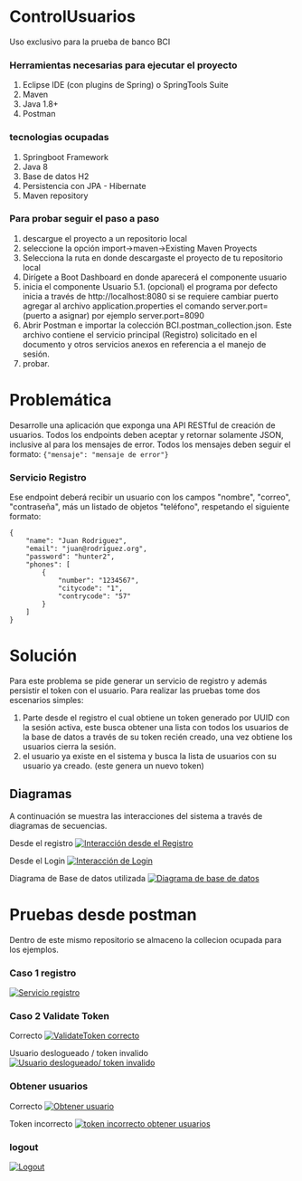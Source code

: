 # ControlUsuarios
Uso exclusivo para la prueba de banco BCI


### Herramientas necesarias para ejecutar el proyecto
1. Eclipse IDE (con plugins de Spring) o SpringTools Suite
2. Maven
3. Java 1.8+
4. Postman

### tecnologias ocupadas
1. Springboot Framework
2. Java 8
3. Base de datos H2
4. Persistencia con JPA - Hibernate
5. Maven repository


### Para probar seguir el paso a paso

1. descargue el proyecto a un repositorio local
2. seleccione la opción import->maven->Existing Maven Proyects
3. Selecciona la ruta en donde descargaste el proyecto de tu repositorio local
4. Dirígete a Boot Dashboard en donde aparecerá el componente usuario
5.  inicia el componente Usuario
5.1. (opcional) el programa por defecto inicia a través de http://localhost:8080 si se requiere cambiar puerto agregar al archivo application.properties el comando server.port=(puerto a asignar) por ejemplo server.port=8090
6. Abrir Postman e importar la colección BCI.postman_collection.json. Este archivo contiene el servicio principal (Registro) solicitado en el documento y otros servicios anexos en referencia a el manejo de sesión.
7. probar.

# Problemática

Desarrolle una aplicación que exponga una API RESTful de creación de usuarios.
Todos los endpoints deben aceptar y retornar solamente JSON, inclusive al para los mensajes de
error.
Todos los mensajes deben seguir el formato:
`{"mensaje": "mensaje de error"}`
### Servicio Registro
Ese endpoint deberá recibir un usuario con los campos "nombre", "correo", "contraseña",
más un listado de objetos "teléfono", respetando el siguiente formato:


    {
    	"name": "Juan Rodriguez",
    	"email": "juan@rodriguez.org",
    	"password": "hunter2",
    	"phones": [
    		{
    			"number": "1234567",
    			"citycode": "1",
    			"contrycode": "57"
    		}
    	]
    }

# Solución
Para este problema se pide generar un servicio de registro y además persistir el token con el usuario. Para realizar las pruebas tome dos escenarios simples:
1. Parte desde el registro el cual obtiene un token generado por UUID con la sesión activa, este busca obtener una lista con todos los usuarios de la base de datos a través de su token recién creado, una vez obtiene los usuarios cierra la sesión.
2. el usuario ya existe en el sistema y busca la lista de usuarios con su usuario ya creado. (este genera un nuevo token)

## Diagramas
A continuación se muestra las interacciones del sistema a través de diagramas de secuencias.

Desde el registro
[![Interacción desde el Registro](https://github.com/dnavarretegomez/controlUsuarios/blob/main/Postman%20collection%20e%20imagenes/Solucion%20registro.png?raw=true "Interacción desde el Registro")](https://github.com/dnavarretegomez/controlUsuarios/blob/main/Postman%20collection%20e%20imagenes/Solucion%20registro.png?raw=true "Interacción desde el Registro")

Desde el Login
[![Interacción de Login](https://github.com/dnavarretegomez/controlUsuarios/blob/main/Postman%20collection%20e%20imagenes/Solucion%20desde%20login.png?raw=true "Interacción de Login")](https://github.com/dnavarretegomez/controlUsuarios/blob/main/Postman%20collection%20e%20imagenes/Solucion%20desde%20login.png?raw=true "Interacción de Login")


Diagrama de Base de datos utilizada
[![Diagrama de base de datos](https://github.com/dnavarretegomez/controlUsuarios/blob/main/Postman%20collection%20e%20imagenes/diagrama%20base%20de%20datos.png?raw=true "Diagrama de base de datos")](https://github.com/dnavarretegomez/controlUsuarios/blob/main/Postman%20collection%20e%20imagenes/diagrama%20base%20de%20datos.png?raw=true "Diagrama de base de datos")


# Pruebas desde postman
Dentro de este mismo repositorio se almaceno la collecion ocupada para los ejemplos.

### Caso 1 registro

[![Servicio registro](https://github.com/dnavarretegomez/controlUsuarios/blob/main/Postman%20collection%20e%20imagenes/Prueba%20servicio%20registro.png?raw=true "Servicio registro")](https://github.com/dnavarretegomez/controlUsuarios/blob/main/Postman%20collection%20e%20imagenes/Prueba%20servicio%20registro.png?raw=true "Servicio registro")

### Caso 2 Validate Token
Correcto
[![ValidateToken correcto](https://github.com/dnavarretegomez/controlUsuarios/blob/main/Postman%20collection%20e%20imagenes/Prueba%20validateToken.png?raw=true "ValidateToken correcto")](https://github.com/dnavarretegomez/controlUsuarios/blob/main/Postman%20collection%20e%20imagenes/Prueba%20validateToken.png?raw=true "ValidateToken correcto")

Usuario deslogueado / token invalido
[![Usuario deslogueado/ token invalido](https://github.com/dnavarretegomez/controlUsuarios/blob/main/Postman%20collection%20e%20imagenes/Prueba%20Validate%20Token%20con%20usuario%20deslogueado.png?raw=true "Usuario deslogueado/ token invalido")](https://github.com/dnavarretegomez/controlUsuarios/blob/main/Postman%20collection%20e%20imagenes/Prueba%20Validate%20Token%20con%20usuario%20deslogueado.png?raw=true "Usuario deslogueado/ token invalido")

### Obtener usuarios

Correcto
[![Obtener usuario](https://github.com/dnavarretegomez/controlUsuarios/blob/main/Postman%20collection%20e%20imagenes/Prueba%20obtener%20usuarios.png?raw=true "Obtener usuario")](https://github.com/dnavarretegomez/controlUsuarios/blob/main/Postman%20collection%20e%20imagenes/Prueba%20obtener%20usuarios.png?raw=true "Obtener usuario")

Token incorrecto
[![token incorrecto obtener usuarios](https://github.com/dnavarretegomez/controlUsuarios/blob/main/Postman%20collection%20e%20imagenes/prueba%20obtener%20usuarios%20con%20token%20invalido.png?raw=true "token incorrecto obtener usuarios")](https://github.com/dnavarretegomez/controlUsuarios/blob/main/Postman%20collection%20e%20imagenes/prueba%20obtener%20usuarios%20con%20token%20invalido.png?raw=true "token incorrecto obtener usuarios")

### logout

[![Logout](https://github.com/dnavarretegomez/controlUsuarios/blob/main/Postman%20collection%20e%20imagenes/Prueba%20logout.png?raw=true "Logout")](https://github.com/dnavarretegomez/controlUsuarios/blob/main/Postman%20collection%20e%20imagenes/Prueba%20logout.png?raw=true "Logout")
